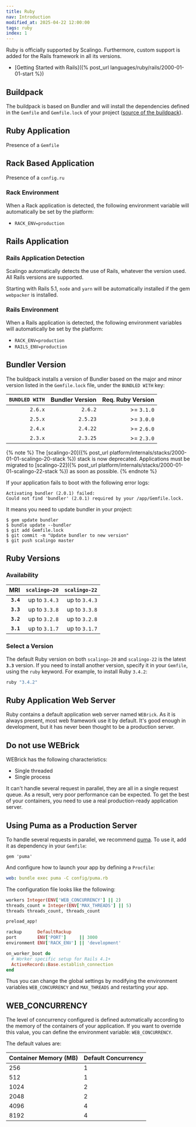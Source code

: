 ```yaml
---
title: Ruby
nav: Introduction
modified_at: 2025-04-22 12:00:00
tags: ruby
index: 1
---
```


Ruby is officially supported by Scalingo. Furthermore, custom support is added
for the Rails framework in all its versions.

* [Getting Started with Rails]({% post_url languages/ruby/rails/2000-01-01-start %})

## Buildpack

The buildpack is based on Bundler and will install the dependencies defined in
the `Gemfile` and `Gemfile.lock` of your project ([source of the
buildpack](https://github.com/Scalingo/ruby-buildpack)).

## Ruby Application

Presence of a `Gemfile`

## Rack Based Application

Presence of a `config.ru`

### Rack Environment

When a Rack application is detected, the following environment variable will
automatically be set by the platform:

* `RACK_ENV=production`

## Rails Application

### Rails Application Detection

Scalingo automatically detects the use of Rails, whatever the version used. All Rails versions are supported.

Starting with Rails 5.1, `node` and `yarn` will be automatically installed if the gem `webpacker` is installed.

### Rails Environment

When a Rails application is detected, the following environment variables will
automatically be set by the platform:

* `RACK_ENV=production`
* `RAILS_ENV=production`

## Bundler Version

The buildpack installs a version of Bundler based on the major and minor
version listed in the `Gemfile.lock` file, under the `BUNDLED WITH` key:

| `BUNDLED WITH` | Bundler Version | Req. Ruby Version |
| -------------: | --------------: | ----------------: |
| `2.6.x`        | `2.6.2`         | >= `3.1.0`        |
| `2.5.x`        | `2.5.23`        | >= `3.0.0`        |
| `2.4.x`        | `2.4.22`        | >= `2.6.0`        |
| `2.3.x`        | `2.3.25`        | >= `2.3.0`        |

{% note %}
  The [scalingo-20]({% post_url platform/internals/stacks/2000-01-01-scalingo-20-stack %}) stack is now deprecated. Applications must be migrated to [scalingo-22]({% post_url platform/internals/stacks/2000-01-01-scalingo-22-stack %}) as soon as possible.
{% endnote %}

If your application fails to boot with the following error logs:

```
Activating bundler (2.0.1) failed:
Could not find 'bundler' (2.0.1) required by your /app/Gemfile.lock.
```

It means you need to update bundler in your project:

```
$ gem update bundler
$ bundle update --bundler
$ git add Gemfile.lock
$ git commit -m "Update bundler to new version"
$ git push scalingo master
```

## Ruby Versions

### Availability

| MRI        | `scalingo-20` | `scalingo-22` |
| ---------: | ------------: | ------------: |
| **`3.4`**  | up to `3.4.3` | up to `3.4.3` |
| **`3.3`**  | up to `3.3.8` | up to `3.3.8` |
| **`3.2`**  | up to `3.2.8` | up to `3.2.8` |
| **`3.1`**  | up to `3.1.7` | up to `3.1.7` |

### Select a Version

The default Ruby version on both `scalingo-20` and `scalingo-22` is the latest
**`3.3`** version. If you need to install another version, specify it in your
`Gemfile`, using the `ruby` keyword. For example, to install Ruby `3.4.2`:

```ruby
ruby "3.4.2"
```


## Ruby Application Web Server

Ruby contains a default application web server named `WEBrick`. As it is always
present, most web framework use it by default. It's good enough in development,
but it has never been thought to be a production server.

## Do not use WEBrick

WEBrick has the following characteristics:

* Single threaded
* Single process

It can't handle several request in parallel, they are all in a single request
queue. As a result, very poor performance can be expected. To get the best of
your containers, you need to use a real production-ready application server.

## Using Puma as a Production Server

To handle several requests in parallel, we recommend [puma](https://puma.io).
To use it, add it as dependency in your `Gemfile`:

```text
gem 'puma'
```

And configure how to launch your app by defining a `Procfile`:

```yaml
web: bundle exec puma -C config/puma.rb
```

The configuration file looks like the following:

```ruby
workers Integer(ENV['WEB_CONCURRENCY'] || 2)
threads_count = Integer(ENV['MAX_THREADS'] || 5)
threads threads_count, threads_count

preload_app!

rackup      DefaultRackup
port        ENV['PORT']     || 3000
environment ENV['RACK_ENV'] || 'development'

on_worker_boot do
  # Worker specific setup for Rails 4.1+
  ActiveRecord::Base.establish_connection
end
```

Thus you can change the global settings by modifying the environment
variables `WEB_CONCURRENCY` and `MAX_THREADS` and restarting your app.

## WEB_CONCURRENCY

The level of concurrency configured is defined automatically according to the
memory of the containers of your application. If you want to override this value,
you can define the environment variable: `WEB_CONCURRENCY`.

The default values are:

| Container Memory (MB) | Default Concurrency |
|-----------------------|---------------------|
| 256                   | 1                   |
| 512                   | 1                   |
| 1024                  | 2                   |
| 2048                  | 2                   |
| 4096                  | 4                   |
| 8192                  | 4                   |

